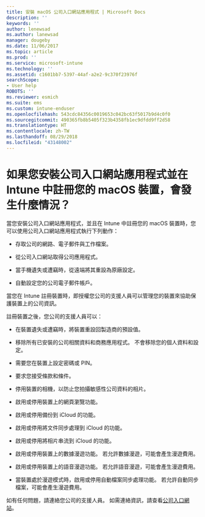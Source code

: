 ```yaml
---
title: 安裝 macOS 公司入口網站應用程式 | Microsoft Docs
description: ''
keywords: ''
author: lenewsad
ms.author: lanewsad
manager: dougeby
ms.date: 11/06/2017
ms.topic: article
ms.prod: ''
ms.service: microsoft-intune
ms.technology: ''
ms.assetid: c1601bb7-5397-44af-a2e2-9c370f23976f
searchScope:
- User help
ROBOTS: ''
ms.reviewer: esmich
ms.suite: ems
ms.custom: intune-enduser
ms.openlocfilehash: 543cdc84356c0019653c042bc63f5017b9d4c0f0
ms.sourcegitcommit: 490365fb8b5405f323b4358fb1ec9dfdd9ff2d58
ms.translationtype: HT
ms.contentlocale: zh-TW
ms.lasthandoff: 08/29/2018
ms.locfileid: "43148002"
---
```

# <a name="what-happens-if-you-install-the-company-portal-app-and-enroll-your-macos-device-in-intune"></a>如果您安裝公司入口網站應用程式並在 Intune 中註冊您的 macOS 裝置，會發生什麼情況？

當您安裝公司入口網站應用程式，並且在 Intune 中註冊您的 macOS 裝置時，您可以使用公司入口網站應用程式執行下列動作：

-   存取公司的網路、電子郵件與工作檔案。

-   從公司入口網站取得公司應用程式。

-   當手機遺失或遭竊時，從遠端將其重設為原廠設定。

-   自動設定您的公司電子郵件帳戶。

當您在 Intune 註冊裝置時，即授權您公司的支援人員可以管理您的裝置來協助保護裝置上的公司資訊。

註冊裝置之後，您公司的支援人員可以：

-   在裝置遺失或遭竊時，將裝置重設回製造商的預設值。

-   移除所有已安裝的公司相關資料和商務應用程式。 不會移除您的個人資料和設定。

-   需要您在裝置上設定密碼或 PIN。

-   要求您接受條款和條件。

-   停用裝置的相機，以防止您拍攝敏感性公司資料的相片。

-   啟用或停用裝置上的網頁瀏覽功能。

-   啟用或停用備份到 iCloud 的功能。

-   啟用或停用將文件同步處理到 iCloud 的功能。

-   啟用或停用將相片串流到 iCloud 的功能。

-   啟用或停用裝置上的數據漫遊功能。 若允許數據漫遊，可能會產生漫遊費用。

-   啟用或停用裝置上的語音漫遊功能。 若允許語音漫遊，可能會產生漫遊費用。

-   當裝置處於漫遊模式時，啟用或停用自動檔案同步處理功能。 若允許自動同步檔案，可能會產生漫遊費用。

如有任何問題，請連絡您公司的支援人員。 如需連絡資訊，請查看[公司入口網站](https://go.microsoft.com/fwlink/?linkid=2010980)。
